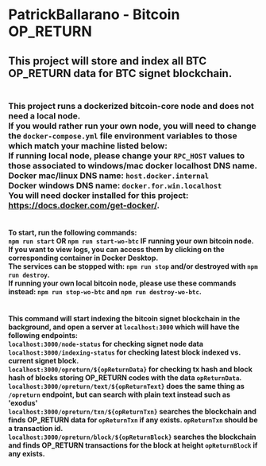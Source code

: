 # PatrickBallarano - Bitcoin OP_RETURN
## This project will store and index all BTC OP_RETURN data for BTC signet blockchain.

### <br />This project runs a dockerized bitcoin-core node and does not need a local node. <br />If you would rather run your own node, you will need to change the `docker-compose.yml` file environment variables to those which match your machine listed below: <br />If running local node, please change your `RPC_HOST` values to those associated to windows/mac docker localhost DNS name.<br />Docker mac/linux DNS name: `host.docker.internal` <br />Docker windows DNS name: `docker.for.win.localhost`<br />You will need docker installed for this project: https://docs.docker.com/get-docker/.


#### <br />To start, run the following commands:<br /> `npm run start` OR `npm run start-wo-btc` IF running your own bitcoin node. <br /> If you want to view logs, you can access them by clicking on the corresponding container in Docker Desktop. <br />The services can be stopped with: `npm run stop` and/or destroyed with `npm run destroy`. <br />If running your own local bitcoin node, please use these commands instead: `npm run stop-wo-btc` and `npm run destroy-wo-btc`.


#### <br />This command will start indexing the bitcoin signet blockchain in the background, and open a server at `localhost:3000` which will have the following endpoints: <br />`localhost:3000/node-status` for checking signet node data <br />`localhost:3000/indexing-status` for checking latest block indexed vs. current signet block. <br />`localhost:3000/opreturn/${opReturnData}` for checking tx hash and block hash of blocks storing OP_RETURN codes with the data `opReturnData`. <br />`localhost:3000/opreturn/text/${opReturnText}` does the same thing as `/opreturn` endpoint, but can search with plain text instead such as 'exodus' <br />`localhost:3000/opreturn/txn/${opReturnTxn}` searches the blockchain and finds OP_RETURN data for `opReturnTxn` if any exists. `opReturnTxn` should be a transaction id. <br />`localhost:3000/opreturn/block/${opReturnBlock}` searches the blockchain and finds OP_RETURN transactions for the block at height `opReturnBlock` if any exists.